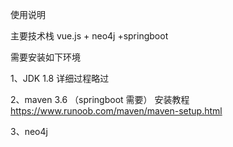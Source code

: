 使用说明

主要技术栈 vue.js + neo4j +springboot 

需要安装如下环境

1、JDK 1.8
详细过程略过

2、maven 3.6 （springboot 需要）
安装教程 https://www.runoob.com/maven/maven-setup.html

3、neo4j 